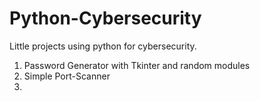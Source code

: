 # Python-Cybersecurity
Little projects using python for cybersecurity. 
1. Password Generator with Tkinter and random modules
2. Simple Port-Scanner 
3. 
